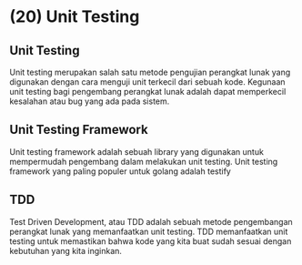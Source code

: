 # (20) Unit Testing

## Unit Testing
Unit testing merupakan salah satu metode pengujian perangkat lunak yang digunakan dengan cara menguji unit terkecil dari sebuah kode. Kegunaan unit testing bagi pengembang perangkat lunak adalah dapat memperkecil kesalahan atau bug yang ada pada sistem.

## Unit Testing Framework
Unit testing framework adalah sebuah library yang digunakan untuk mempermudah pengembang dalam melakukan unit testing. Unit testing framework yang paling populer untuk golang adalah testify

## TDD
Test Driven Development, atau TDD adalah sebuah metode pengembangan perangkat lunak yang memanfaatkan unit testing. TDD memanfaatkan unit testing untuk memastikan bahwa kode yang kita buat sudah sesuai dengan kebutuhan yang kita inginkan.
